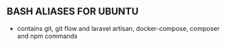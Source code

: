 ## BASH ALIASES FOR UBUNTU

* contains git, git flow and laravel artisan, docker-compose, composer and npm commands
